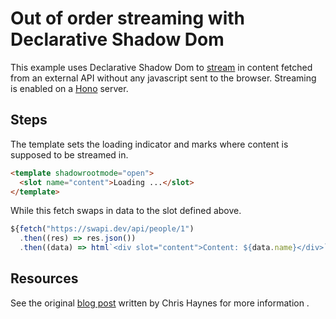 # Out of order streaming with Declarative Shadow Dom

This example uses Declarative Shadow Dom to [stream](https://developer.chrome.com/docs/css-ui/declarative-shadow-dom#streaming_is_cool) in content fetched from an external API without any javascript sent to the browser. Streaming is enabled on a [Hono](https://hono.dev/) server.

## Steps

The template sets the loading indicator and marks where content is supposed to be streamed in.

```html
<template shadowrootmode="open">
  <slot name="content">Loading ...</slot>
</template>
```

While this fetch swaps in data to the slot defined above.

```ts
${fetch("https://swapi.dev/api/people/1")
  .then((res) => res.json())
  .then((data) => html`<div slot="content">Content: ${data.name}</div>`)}
```

## Resources

See the original [blog post](https://lamplightdev.com/blog/2024/01/10/streaming-html-out-of-order-without-javascript/) written by Chris Haynes for more information .
